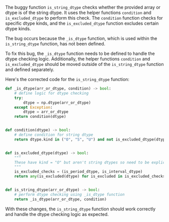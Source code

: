 The buggy function `is_string_dtype` checks whether the provided array or dtype is of the string dtype. It uses the helper functions `condition` and `is_excluded_dtype` to perform this check. The `condition` function checks for specific dtype kinds, and the `is_excluded_dtype` function excludes certain dtype kinds.

The bug occurs because the `_is_dtype` function, which is used within the `is_string_dtype` function, has not been defined.

To fix this bug, the `_is_dtype` function needs to be defined to handle the dtype checking logic. Additionally, the helper functions `condition` and `is_excluded_dtype` should be moved outside of the `is_string_dtype` function and defined separately.

Here's the corrected code for the `is_string_dtype` function:

```python
def _is_dtype(arr_or_dtype, condition) -> bool:
    # define logic for dtype checking
    try:
        dtype = np.dtype(arr_or_dtype)
    except Exception:
        dtype = arr_or_dtype
    return condition(dtype)


def condition(dtype) -> bool:
    # define condition for string dtype
    return dtype.kind in ("O", "S", "U") and not is_excluded_dtype(dtype)


def is_excluded_dtype(dtype) -> bool:
    """
    These have kind = "O" but aren't string dtypes so need to be explicitly excluded
    """
    is_excluded_checks = (is_period_dtype, is_interval_dtype)
    return any(is_excluded(dtype) for is_excluded in is_excluded_checks)


def is_string_dtype(arr_or_dtype) -> bool:
    # perform dtype checking using _is_dtype function
    return _is_dtype(arr_or_dtype, condition)
```

With these changes, the `is_string_dtype` function should work correctly and handle the dtype checking logic as expected.